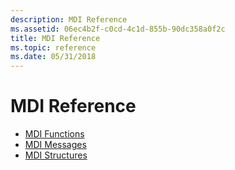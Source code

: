 ```yaml
---
description: MDI Reference
ms.assetid: 06ec4b2f-c0cd-4c1d-855b-90dc358a0f2c
title: MDI Reference
ms.topic: reference
ms.date: 05/31/2018
---
```


# MDI Reference

-   [MDI Functions](multiple-document-interface-functions.md)
-   [MDI Messages](multiple-document-interface-messages.md)
-   [MDI Structures](multiple-document-interface-structures.md)

 

 



